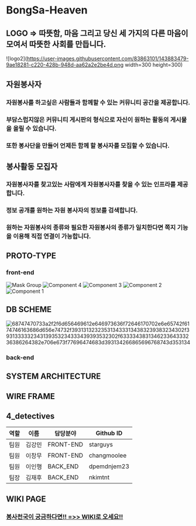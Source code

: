 # BongSa-Heaven

##  LOGO => 따뜻함, 마음 그리고 당신 세 가지의 다른 마음이 모여서 따뜻한 사회를 만듭니다.

![logo2](https://user-images.githubusercontent.com/83863101/143883479-9ae18281-c220-428b-948d-aa62a2e2be4d.png width=300 height=300)

## 자원봉사자
### 자원봉사를 하고싶은 사람들과 함께할 수 있는 커뮤니티 공간을 제공합니다.
### 부담스럽지않은 커뮤니티 게시판의 형식으로 자신이 원하는 활동의 게시물을 올릴 수 있습니다.
### 또한 봉사단을 만들어 언제든 함께 할 봉사자를 모집할 수 있습니다.

## 봉사활동 모집자
### 자원봉사자를 찾고있는 사람에게 자원봉사자를 찾을 수 있는 인프라를 제공합니다.
### 정보 공개를 원하는 자원 봉사자의 정보를 검색합니다.
### 원하는 자원봉사의 종류와 필요한 자원봉사의 종류가 일치한다면 쪽지 기능을 이용해 직접 연결이 가능합니다.

## PROTO-TYPE
### front-end
![Mask Group](https://user-images.githubusercontent.com/83863101/143885559-ce29d6d3-9cbc-406b-9424-a6ef0d29e478.png)
![Component 4](https://user-images.githubusercontent.com/83863101/143885575-6cd45b28-9bf4-4577-8a8a-b6eee64907b2.png)
![Component 3](https://user-images.githubusercontent.com/83863101/143885578-36b355c7-55c3-4325-812c-24401d14cbe2.png)
![Component 2](https://user-images.githubusercontent.com/83863101/143885581-f97f818e-3281-4680-a445-61b4f6bb67f3.png)
![Component 1](https://user-images.githubusercontent.com/83863101/143885588-f294e700-0a5d-4eed-b270-3fca70b6af44.png)


## DB SCHEME
![68747470733a2f2f6d656469612e646973636f72646170702e6e65742f6174746163686d656e74732f3931313232353134333134383239383234302f3931333332343139353234333439393532302f633334383134623364333236386264382e706e673f77696474683d393134266865696768743d353134](https://user-images.githubusercontent.com/83863101/143884800-5eea7678-4ed3-40f9-b669-455ad6d74fb8.png)


### back-end


## SYSTEM ARCHITECTURE


## WIRE FRAME


## 4_detectives
역할 | 이름 | 담당분야 | Github ID
--- | --- | ------ | ---------
팀원 | 김강민 | FRONT-END | starguys
팀원 | 이창무 | FRONT-END | changmoolee
팀원 | 이인행 | BACK_END | dpemdnjem23
팀장 | 김재후 | BACK_END | nkimtnt

## WIKI PAGE
### [봉사천국이 궁금하다면!! =>> WIKI로 오세요!!](https://github.com/codestates/BongSa-Heaven/wiki)
